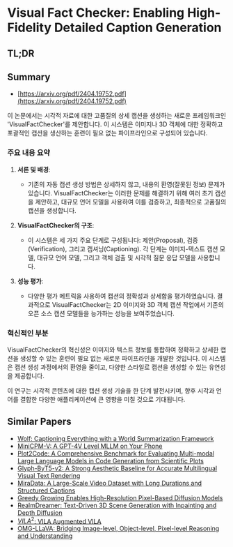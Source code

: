 # Visual Fact Checker: Enabling High-Fidelity Detailed Caption Generation
## TL;DR
## Summary
- [https://arxiv.org/pdf/2404.19752.pdf](https://arxiv.org/pdf/2404.19752.pdf)

이 논문에서는 시각적 자료에 대한 고품질의 상세 캡션을 생성하는 새로운 프레임워크인 'VisualFactChecker'를 제안합니다. 이 시스템은 이미지나 3D 객체에 대한 정확하고 포괄적인 캡션을 생산하는 훈련이 필요 없는 파이프라인으로 구성되어 있습니다.

### 주요 내용 요약

1. **서론 및 배경**:
   - 기존의 자동 캡션 생성 방법은 상세하지 않고, 내용의 환영(잘못된 정보) 문제가 있습니다. VisualFactChecker는 이러한 문제를 해결하기 위해 여러 초기 캡션을 제안하고, 대규모 언어 모델을 사용하여 이를 검증하고, 최종적으로 고품질의 캡션을 생성합니다.

2. **VisualFactChecker의 구조**:
   - 이 시스템은 세 가지 주요 단계로 구성됩니다: 제안(Proposal), 검증(Verification), 그리고 캡셔닝(Captioning). 각 단계는 이미지-텍스트 캡션 모델, 대규모 언어 모델, 그리고 객체 검출 및 시각적 질문 응답 모델을 사용합니다.

3. **성능 평가**:
   - 다양한 평가 메트릭을 사용하여 캡션의 정확성과 상세함을 평가하였습니다. 결과적으로 VisualFactChecker는 2D 이미지와 3D 객체 캡션 작업에서 기존의 오픈 소스 캡션 모델들을 능가하는 성능을 보여주었습니다.

### 혁신적인 부분
VisualFactChecker의 혁신성은 이미지와 텍스트 정보를 통합하여 정확하고 상세한 캡션을 생성할 수 있는 훈련이 필요 없는 새로운 파이프라인을 개발한 것입니다. 이 시스템은 캡션 생성 과정에서의 환영을 줄이고, 다양한 스타일로 캡션을 생성할 수 있는 유연성을 제공합니다.

이 연구는 시각적 콘텐츠에 대한 캡션 생성 기술을 한 단계 발전시키며, 향후 시각과 언어를 결합한 다양한 애플리케이션에 큰 영향을 미칠 것으로 기대됩니다.

## Similar Papers
- [Wolf: Captioning Everything with a World Summarization Framework](2407.18908.md)
- [MiniCPM-V: A GPT-4V Level MLLM on Your Phone](2408.01800.md)
- [Plot2Code: A Comprehensive Benchmark for Evaluating Multi-modal Large Language Models in Code Generation from Scientific Plots](2405.07990.md)
- [Glyph-ByT5-v2: A Strong Aesthetic Baseline for Accurate Multilingual Visual Text Rendering](2406.10208.md)
- [MiraData: A Large-Scale Video Dataset with Long Durations and Structured Captions](2407.06358.md)
- [Greedy Growing Enables High-Resolution Pixel-Based Diffusion Models](2405.16759.md)
- [RealmDreamer: Text-Driven 3D Scene Generation with Inpainting and Depth Diffusion](2404.07199.md)
- [$VILA^2$: VILA Augmented VILA](2407.17453.md)
- [OMG-LLaVA: Bridging Image-level, Object-level, Pixel-level Reasoning and Understanding](2406.19389.md)
